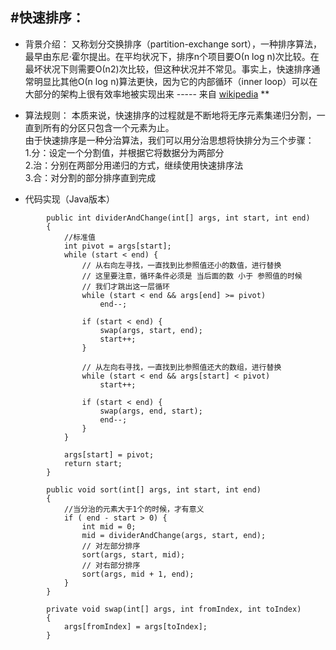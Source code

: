 
#快速排序：
---
* 背景介绍： 又称划分交换排序（partition-exchange sort），一种排序算法，最早由东尼·霍尔提出。在平均状况下，排序n个项目要Ο(n log n)次比较。在最坏状况下则需要Ο(n2)次比较，但这种状况并不常见。事实上，快速排序通常明显比其他Ο(n log n)算法更快，因为它的内部循环（inner loop）可以在大部分的架构上很有效率地被实现出来 ----- 来自 [wikipedia](https://zh.wikipedia.org/wiki/%E5%86%92%E6%B3%A1%E6%8E%92%E5%BA%8F)  **
* 算法规则： 本质来说，快速排序的过程就是不断地将无序元素集递归分割，一直到所有的分区只包含一个元素为止。 <br> 由于快速排序是一种分治算法，我们可以用分治思想将快排分为三个步骤：<br> 1.分：设定一个分割值，并根据它将数据分为两部分<br> 2.治：分别在两部分用递归的方式，继续使用快速排序法 <br> 3.合：对分割的部分排序直到完成 

* 代码实现（Java版本）
```
        public int dividerAndChange(int[] args, int start, int end) 
        {   
            //标准值
        	int pivot = args[start];
    		while (start < end) {
    			// 从右向左寻找，一直找到比参照值还小的数值，进行替换
    			// 这里要注意，循环条件必须是 当后面的数 小于 参照值的时候
    			// 我们才跳出这一层循环
    			while (start < end && args[end] >= pivot)
    				end--;
    
    			if (start < end) {
    				swap(args, start, end);
    				start++;
    			}
    
    			// 从左向右寻找，一直找到比参照值还大的数组，进行替换
    			while (start < end && args[start] < pivot)
    				start++;
    
    			if (start < end) {
    				swap(args, end, start);
    				end--;
    			}
    		}
    
    		args[start] = pivot;
    		return start;
    	}

    	public void sort(int[] args, int start, int end) 
        {
    		//当分治的元素大于1个的时候，才有意义
    		if ( end - start > 0) {
                int mid = 0;
    			mid = dividerAndChange(args, start, end);
    			// 对左部分排序
    			sort(args, start, mid);
    			// 对右部分排序
    			sort(args, mid + 1, end);
    		}
    	}

    	private void swap(int[] args, int fromIndex, int toIndex) 
        {
    		args[fromIndex] = args[toIndex];
    	}
```
